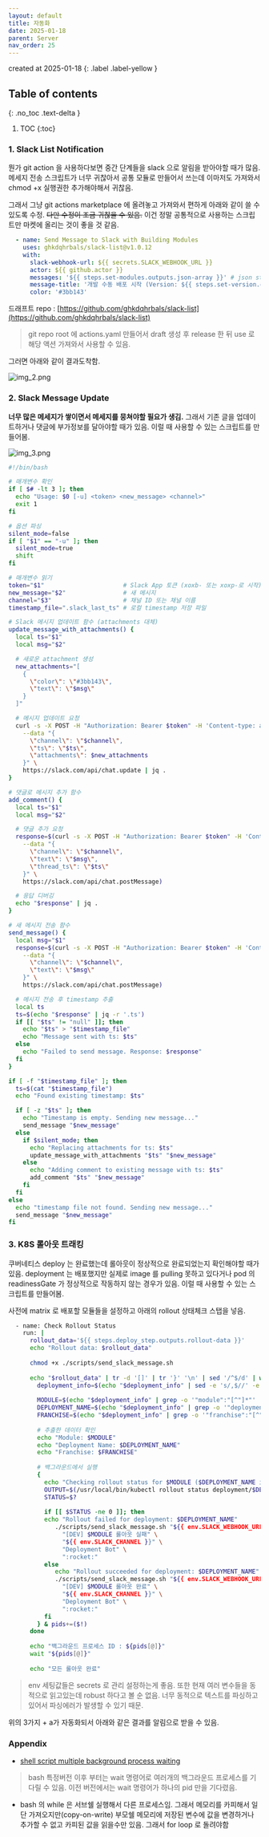 ```yaml
---
layout: default
title: 자동화
date: 2025-01-18
parent: Server
nav_order: 25
---
```


created at 2025-01-18
{: .label .label-yellow }


## Table of contents
{: .no_toc .text-delta }

1. TOC
{:toc}


### 1. Slack List Notification

뭔가 git action 을 사용하다보면 중간 단계들을 slack 으로 알림을 받아야할 때가 많음. 메세지 전송 스크립트가 너무 귀찮아서 공통 모듈로 만들어서 쓰는데 이마저도 가져와서 chmod +x 실행권한 추가해야해서 귀찮음.
 
그래서 그냥 git actions marketplace 에 올려놓고 가져와서 편하게 아래와 같이 쓸 수 있도록 수정. ~~다만 수정이 조금 귀찮을 수 있음.~~ 이건 정말 공통적으로 사용하는 스크립트만 마켓에 올리는 것이 좋을 것 같음. 

```yaml
  - name: Send Message to Slack with Building Modules
    uses: ghkdqhrbals/slack-list@v1.0.12
    with:
      slack-webhook-url: ${{ secrets.SLACK_WEBHOOK_URL }}
      actor: ${{ github.actor }}
      messages: '${{ steps.set-modules.outputs.json-array }}' # json string list syntax
      message-title: '개발 수동 배포 시작 (Version: ${{ steps.set-version.outputs.version }})'
      color: '#3bb143'
```

드래프트 repo : [https://github.com/ghkdqhrbals/slack-list](https://github.com/ghkdqhrbals/slack-list)
> git repo root 에 actions.yaml 만들어서 draft 생성 후 release 한 뒤 use 로 해당 액션 가져와서 사용할 수 있음.

그러면 아래와 같이 결과도착함.

![img_2.png](../img_2.png)


### 2. Slack Message Update

**너무 많은 메세지가 쌓이면서 메세지를 뭉쳐야할 필요가 생김.** 그래서 기존 글을 업데이트하거나 댓글에 부가정보를 달아야할 때가 있음. 이럴 때 사용할 수 있는 스크립트를 만들어봄.

![img_3.png](../img_3.png)

```bash
#!/bin/bash

# 매개변수 확인
if [ $# -lt 3 ]; then
  echo "Usage: $0 [-u] <token> <new_message> <channel>"
  exit 1
fi

# 옵션 파싱
silent_mode=false
if [ "$1" == "-u" ]; then
  silent_mode=true
  shift
fi

# 매개변수 읽기
token="$1"                      # Slack App 토큰 (xoxb- 또는 xoxp-로 시작)
new_message="$2"                # 새 메시지
channel="$3"                    # 채널 ID 또는 채널 이름
timestamp_file=".slack_last_ts" # 로컬 timestamp 저장 파일

# Slack 메시지 업데이트 함수 (attachments 대체)
update_message_with_attachments() {
  local ts="$1"
  local msg="$2"

  # 새로운 attachment 생성
  new_attachments="[
    {
      \"color\": \"#3bb143\",
      \"text\": \"$msg\"
    }
  ]"

  # 메시지 업데이트 요청
  curl -s -X POST -H "Authorization: Bearer $token" -H 'Content-type: application/json' \
    --data "{
      \"channel\": \"$channel\",
      \"ts\": \"$ts\",
      \"attachments\": $new_attachments
    }" \
    https://slack.com/api/chat.update | jq .
}

# 댓글로 메시지 추가 함수
add_comment() {
  local ts="$1"
  local msg="$2"

  # 댓글 추가 요청
  response=$(curl -s -X POST -H "Authorization: Bearer $token" -H 'Content-type: application/json' \
    --data "{
      \"channel\": \"$channel\",
      \"text\": \"$msg\",
      \"thread_ts\": \"$ts\"
    }" \
    https://slack.com/api/chat.postMessage)

  # 응답 디버깅
  echo "$response" | jq .
}

# 새 메시지 전송 함수
send_message() {
  local msg="$1"
  response=$(curl -s -X POST -H "Authorization: Bearer $token" -H 'Content-type: application/json' \
    --data "{
      \"channel\": \"$channel\",
      \"text\": \"$msg\"
    }" \
    https://slack.com/api/chat.postMessage)

  # 메시지 전송 후 timestamp 추출
  local ts
  ts=$(echo "$response" | jq -r '.ts')
  if [[ "$ts" != "null" ]]; then
    echo "$ts" > "$timestamp_file"
    echo "Message sent with ts: $ts"
  else
    echo "Failed to send message. Response: $response"
  fi
}

if [ -f "$timestamp_file" ]; then
  ts=$(cat "$timestamp_file")
  echo "Found existing timestamp: $ts"

  if [ -z "$ts" ]; then
    echo "Timestamp is empty. Sending new message..."
    send_message "$new_message"
  else
    if $silent_mode; then
      echo "Replacing attachments for ts: $ts"
      update_message_with_attachments "$ts" "$new_message"
    else
      echo "Adding comment to existing message with ts: $ts"
      add_comment "$ts" "$new_message"
    fi
  fi
else
  echo "timestamp file not found. Sending new message..."
  send_message "$new_message"
fi
```

### 3. K8S 롤아웃 트래킹

쿠버네티스 deploy 는 완료했는데 롤아웃이 정상적으로 완료되었는지 확인해야할 때가 있음. deployment 는 배포했지만 실제로 image 를 pulling 못하고 있다거나 pod 의 readinessGate 가 정상적으로 작동하지 않는 경우가 있음. 이럴 때 사용할 수 있는 스크립트를 만들어봄.

사전에 matrix 로 배포할 모듈들을 설정하고 아래의 rollout 상태체크 스탭을 넣음.

```bash
  - name: Check Rollout Status
    run: |
      rollout_data='${{ steps.deploy_step.outputs.rollout-data }}'
      echo "Rollout data: $rollout_data"
      
      chmod +x ./scripts/send_slack_message.sh
      
      echo "$rollout_data" | tr -d '[]' | tr '}' '\n' | sed '/^$/d' | while read -r deployment_info; do
        deployment_info=$(echo "$deployment_info" | sed -e 's/,$//' -e 's/^,//' -e 's/$/}/')
      
        MODULE=$(echo "$deployment_info" | grep -o '"module":"[^"]*"' | cut -d':' -f2 | tr -d '"')
        DEPLOYMENT_NAME=$(echo "$deployment_info" | grep -o '"deployment":"[^"]*"' | cut -d':' -f2 | tr -d '"')
        FRANCHISE=$(echo "$deployment_info" | grep -o '"franchise":"[^"]*"' | cut -d':' -f2 | tr -d '"')
      
        # 추출한 데이터 확인
        echo "Module: $MODULE"
        echo "Deployment Name: $DEPLOYMENT_NAME"
        echo "Franchise: $FRANCHISE"
      
        # 백그라운드에서 실행
        {
          echo "Checking rollout status for $MODULE ($DEPLOYMENT_NAME in $FRANCHISE namespace)"
          OUTPUT=$(/usr/local/bin/kubectl rollout status deployment/$DEPLOYMENT_NAME -n $FRANCHISE --timeout=10m 2>&1)
          STATUS=$?
      
          if [[ $STATUS -ne 0 ]]; then
          echo "Rollout failed for deployment: $DEPLOYMENT_NAME"
             ./scripts/send_slack_message.sh "${{ env.SLACK_WEBHOOK_URL }}" \
               "[DEV] $MODULE 롤아웃 실패" \
               "${{ env.SLACK_CHANNEL }}" \
               "Deployment Bot" \
               ":rocket:"
          else
             echo "Rollout succeeded for deployment: $DEPLOYMENT_NAME"
             ./scripts/send_slack_message.sh "${{ env.SLACK_WEBHOOK_URL }}" \
               "[DEV] $MODULE 롤아웃 완료" \
               "${{ env.SLACK_CHANNEL }}" \
               "Deployment Bot" \
               ":rocket:"
          fi
        } & pids+=($!)
      done
      
      echo "백그라운드 프로세스 ID : ${pids[@]}"
      wait "${pids[@]}"
      
      echo "모든 롤아웃 완료"
```

> env 세팅값들은 secrets 로 관리 설정하는게 좋음. 또한 현재 여러 변수들을 동적으로 읽고있는데 robust 하다고 볼 순 없음. 너무 동적으로 텍스트를 파싱하고 있어서 파싱에러가 발생할 수 있기 때문. 

위의 3가지 + a가 자동화되서 아래와 같은 결과를 알림으로 받을 수 있음.



### Appendix

* [shell script multiple background process waiting](https://stackoverflow.com/questions/40377623/bash-wait-command-waiting-for-more-than-1-pid-to-finish-execution)
> bash 특정버전 이후 부터는 wait 명령어로 여러개의 백그라운드 프로세스를 기다릴 수 있음. 이전 버전에서는 wait 명령어가 하나의 pid 만을 기다렸음.

* bash 의 while 은 서브쉘 실행해서 다른 프로세스임. 그래서 메모리를 카피해서 일단 가져오지만(copy-on-write) 부모쉘 메모리에 저장된 변수에 값을 변경하거나 추가할 수 없고 카피된 값을 읽을수만 있음. 그래서 for loop 로 돌려야함